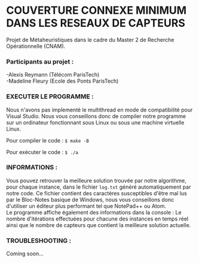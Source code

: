 ﻿# COUVERTURE CONNEXE MINIMUM DANS LES RESEAUX DE CAPTEURS

Projet de Métaheuristiques dans le cadre du Master 2 de Recherche Opérationnelle (CNAM).

### Participants au projet : <br />

-Alexis Reymann (Télécom ParisTech)<br />
-Madeline Fleury (Ecole des Ponts ParisTech)<br />

### EXECUTER LE PROGRAMME :<br />

Nous n'avons pas implementé le multithread en mode de compatibilité pour Visual Studio. Nous vous conseillons donc de compiler notre programme sur un ordinateur fonctionnant sous Linux ou sous une machine virtuelle Linux.<br />

Pour compiler le code :
`$ make -B`

Pour exécuter le code :
`$ ./a`

### INFORMATIONS :<br />

Vous pouvez retrouver la meilleure solution trouvée par notre algorithme, pour chaque instance, dans le fichier `log.txt` généré automatiquement par notre code. Ce fichier contient des caractères susceptibles d'être mal lus par le Bloc-Notes basique de Windows, nous vous conseillons donc d'utiliser un éditeur plus performant tel que NotePad++ ou Atom. <br />
Le programme affiche également des informations dans la console : Le nombre d'itérations effectuées pour chacune des instances en temps réel ainsi que le nombre de capteurs que contient la meilleure solution actuelle.

### TROUBLESHOOTING :<br />

Coming soon...
